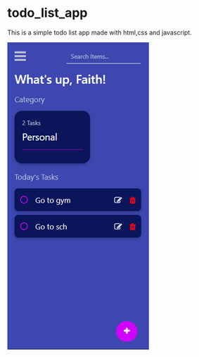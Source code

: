 # todo_list_app
This is a simple todo list app made with html,css and javascript.


![GitHub Logo](https://github.com/faith-ware/images/blob/master/todojsupdate.PNG)
